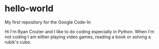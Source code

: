 # hello-world
My first repository for the Google Code-In

Hi I'm Ryan Crozier and I like to do coding especially in Python.
When I'm not coding I am either playing video games, reading a book or solving a rubik's cube.
